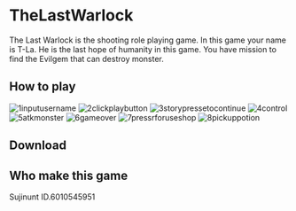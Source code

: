 # TheLastWarlock
The Last Warlock is the shooting role playing game. In this game your name is T-La. He is the last hope of humanity in this game. You have mission to find the Evilgem that can destroy monster.

## How to play
![1inputusername](https://user-images.githubusercontent.com/32285747/33953094-7136a046-e066-11e7-9e2f-b066d307850c.png)
![2clickplaybutton](https://user-images.githubusercontent.com/32285747/33953156-a672c7a8-e066-11e7-9176-7c430b9f185e.png)
![3storypressetocontinue](https://user-images.githubusercontent.com/32285747/33953177-b5ec74d6-e066-11e7-8bd5-fc3269913a5e.png)
![4control](https://user-images.githubusercontent.com/32285747/33953233-e1bce898-e066-11e7-8bad-4ebce5e0340f.png)
![5atkmonster](https://user-images.githubusercontent.com/32285747/33953207-cbc46eb2-e066-11e7-89ef-d25135f298ad.png)
![6gameover](https://user-images.githubusercontent.com/32285747/33953247-efcb6b30-e066-11e7-9443-5492c2423e89.png)
![7pressrforuseshop](https://user-images.githubusercontent.com/32285747/33953257-fa738248-e066-11e7-88a3-f34b6f0c2222.png)
![8pickuppotion](https://user-images.githubusercontent.com/32285747/33953270-03faf5ee-e067-11e7-9fd5-27ff55ddfd01.png)

## Download


## Who make this game
Sujinunt ID.6010545951
